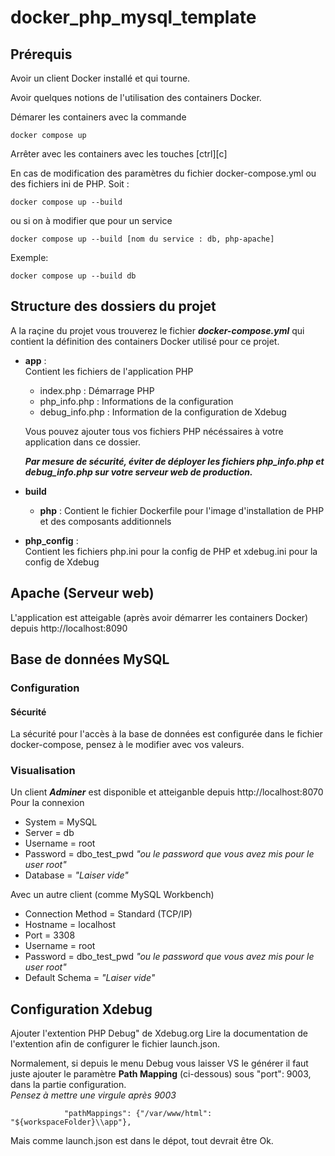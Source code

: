 # docker_php_mysql_template

## Prérequis
Avoir un client Docker installé et qui tourne.

Avoir quelques notions de l'utilisation des containers Docker.

Démarer les containers avec la commande 
```
docker compose up
```
Arrêter avec les containers avec les touches [ctrl][c]

En cas de modification des paramètres du fichier docker-compose.yml ou des fichiers ini de PHP.
Soit :
```
docker compose up --build
```
ou si on à modifier que pour un service
```
docker compose up --build [nom du service : db, php-apache] 
```
Exemple:
```
docker compose up --build db 
```

## Structure des dossiers du projet

A la raçine du projet vous trouverez le fichier ***docker-compose.yml*** qui contient la définition des containers Docker utilisé pour ce projet.

- **app** :  
  Contient les fichiers de l'application PHP 
  - index.php : Démarrage PHP
  - php_info.php : Informations de la configuration  
  - debug_info.php :  Information de la configuration de Xdebug


  Vous pouvez ajouter tous vos fichiers PHP nécéssaires à votre application dans ce dossier. 

  ***Par mesure de sécurité, éviter de déployer les fichiers php_info.php et debug_info.php sur votre serveur web de production.***

- **build**  
  - **php** : Contient le fichier Dockerfile pour l'image d'installation de PHP et des composants additionnels
- **php_config** :   
Contient les fichiers php.ini pour la config de PHP et xdebug.ini pour la config de Xdebug  

## Apache (Serveur web)
L'application est atteigable (après avoir démarrer les containers Docker) depuis http://localhost:8090

## Base de données MySQL
### Configuration
#### Sécurité
La sécurité pour l'accès à la base de données est configurée dans le fichier docker-compose, pensez à le modifier avec vos valeurs.

### Visualisation
Un client ***Adminer*** est disponible et atteiganble depuis http://localhost:8070
Pour la connexion 
- System = MySQL
- Server = db
- Username = root
- Password = dbo_test_pwd *"ou le password que vous avez mis pour le user root"*
- Database = *"Laiser vide"* 

Avec un autre client (comme MySQL Workbench)
- Connection Method = Standard (TCP/IP)
- Hostname = localhost
- Port = 3308
- Username = root
- Password = dbo_test_pwd *"ou le password que vous avez mis pour le user root"*
- Default Schema = *"Laiser vide"* 

## Configuration Xdebug
Ajouter l'extention PHP Debug" de Xdebug.org
Lire la documentation de l'extention afin de configurer le fichier launch.json.

Normalement, si depuis le menu Debug vous laisser VS le générer il faut juste ajouter le paramètre **Path Mapping** (ci-dessous) sous "port": 9003, dans la partie configuration.  
*Pensez à mettre une virgule après 9003*
```
            "pathMappings": {"/var/www/html": "${workspaceFolder}\\app"},
```
Mais comme launch.json est dans le dépot, tout devrait être Ok.
